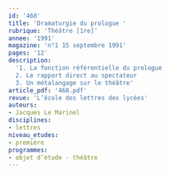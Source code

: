 ```yaml
---
id: '468'
title: 'Dramaturgie du prologue '
rubrique: 'Théâtre [1re]'
annee: '1991'
magazine: 'n°1 15 septembre 1991'
pages: '12'
description: 
  '1. La fonction référentielle du prologue
  2. Le rapport direct au spectateur
  3. Un métalangage sur le théâtre'
article_pdf: '468.pdf'
revue: 'L’école des lettres des lycées'
auteurs:
- Jacques Le Marinel
disciplines:
- lettres
niveau_etudes:
- première
programmes:
- objet d’étude - théâtre
---
```

